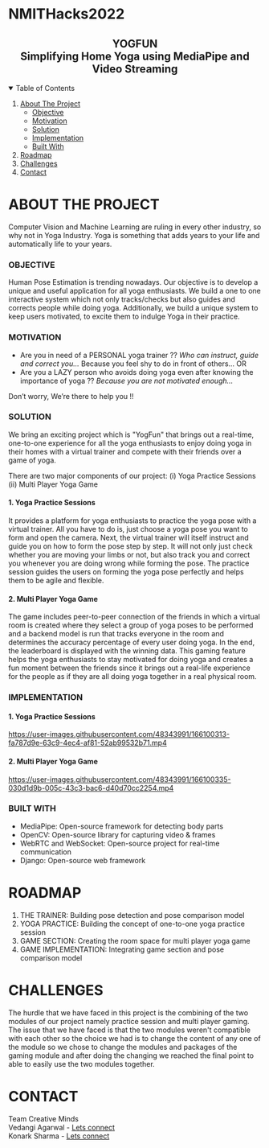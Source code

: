 # NMITHacks2022
<p align="center">
  <h2 align="center">YOGFUN<br>Simplifying Home Yoga using MediaPipe and Video Streaming
  </h2>
</p>

<!-- TABLE OF CONTENTS -->
<details open="open">
  <summary>Table of Contents</summary>
  <ol>
    <li>
      <a href="#about-the-project">About The Project</a>
      <ul>
        <li><a href="#objective">Objective</a></li>
        <li><a href="#motivation">Motivation</a></li>
        <li><a href="#solution">Solution</a></li>
        <li><a href="#implementation">Implementation</a></li>
        <li><a href="#built-with">Built With</a></li>
      </ul>
    </li>
    <li><a href="#roadmap">Roadmap</a></li>
    <li><a href="#challenges">Challenges</a></li>
    <li><a href="#contact">Contact</a></li>
  </ol>
</details>



<!-- ABOUT THE PROJECT -->
# ABOUT THE PROJECT
Computer Vision and Machine Learning are ruling in every other industry, so why not in Yoga Industry. Yoga is something that adds years to your life and automatically life to your years.

### OBJECTIVE
Human Pose Estimation is trending nowadays. Our objective is to develop a unique and useful application for all yoga enthusiasts. We build a one to one interactive system which not only tracks/checks but also guides and corrects people while doing yoga. Additionally, we build a unique system to keep users motivated, to excite them to indulge Yoga in their practice.

### MOTIVATION
* Are you in need of a PERSONAL yoga trainer ??
      *Who can instruct, guide and correct you...*
  Because you feel shy to do in front of others…
OR
* Are you a LAZY person who avoids doing yoga even after knowing the importance of yoga ??
      *Because you are not motivated enough…*

Don’t worry, We’re there to help you !!

### SOLUTION
We bring an exciting project which is "YogFun" that brings out a real-time, one-to-one experience for all the yoga enthusiasts to enjoy doing yoga in their homes with a virtual trainer and compete with their friends over a game of yoga.

There are two major components of our project:
(i) Yoga Practice Sessions
(ii) Multi Player Yoga Game

#### 1. Yoga Practice Sessions
It provides a platform for yoga enthusiasts to practice the yoga pose with a virtual trainer. All you have to do is, just choose a yoga pose you want to form and open the camera. Next, the virtual trainer will itself instruct and guide you on how to form the pose step by step. It will not only just check whether you are moving your limbs or not, but also track you and correct you whenever you are doing wrong while forming the pose. The practice session guides the users on forming the yoga pose perfectly and helps them to be agile and flexible.

#### 2. Multi Player Yoga Game
The game includes peer-to-peer connection of the friends in which a virtual room is created where they select a group of yoga poses to be performed and a backend model is run that tracks everyone in the room and determines the accuracy percentage of every user doing yoga. In the end, the leaderboard is displayed with the winning data. This gaming feature helps the yoga enthusiasts to stay motivated for doing yoga and creates a fun moment between the friends since it brings out a real-life experience for the people as if they are all doing yoga together in a real physical room.

### IMPLEMENTATION
#### 1. Yoga Practice Sessions
https://user-images.githubusercontent.com/48343991/166100313-fa787d9e-63c9-4ec4-af81-52ab99532b71.mp4

#### 2. Multi Player Yoga Game
https://user-images.githubusercontent.com/48343991/166100335-030d1d9b-005c-43c3-bac6-d40d70cc2254.mp4



### BUILT WITH
* MediaPipe: Open-source framework for detecting body parts
* OpenCV: Open-source library for capturing video & frames
* WebRTC and WebSocket: Open-source project for real-time communication
* Django: Open-source web framework


<!-- ROADMAP -->
# ROADMAP
1. THE TRAINER: Building pose detection and pose comparison model
2. YOGA PRACTICE: Building the concept of one-to-one yoga practice session
3. GAME SECTION: Creating the room space for multi player yoga game
4. GAME IMPLEMENTATION: Integrating game section and pose comparison model


<!-- CHALLENGES -->
# CHALLENGES
The hurdle that we have faced in this project is the combining of the two modules of our project namely practice session and multi player gaming.
The issue that we have faced is that the two modules weren't compatible with each other so the choice we had is to change the content of any one of the module so we chose to change the modules and packages of the gaming module and after doing the changing we reached the final point to able to easily use the two modules together.


<!-- CONTACT -->
# CONTACT

Team Creative Minds
</br>
Vedangi Agarwal - [Lets connect](https://www.linkedin.com/in/vedangi-agarwal-4a39809a/)
</br>
Konark Sharma - [Lets connect](https://www.linkedin.com/in/konark-sharma-2b49741b5/)
